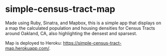 # simple-census-tract-map

Made using Ruby, Sinatra, and Mapbox, this is a simple app that displays on a map the calculated population and housing densities for Census Tracts around Oakland, CA, also highlighting the densest and sparsest.  

Map is deployed to Heroku: https://simple-census-tract-map.herokuapp.com/.